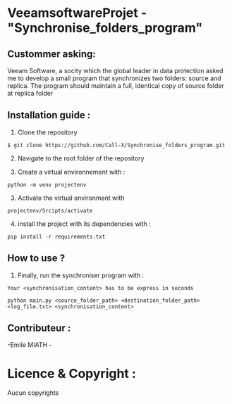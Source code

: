 
# VeeamsoftwareProjet - "Synchronise_folders_program"


## Custommer asking:

Veeam Software, a socity which the global leader in data protection asked me to develop a small program 
that synchronizes two folders: source and replica. 
The program should maintain a full, identical copy of source folder at replica folder


## Installation guide :
1. Clone the repository 
```
$ git clone https://github.com/Call-X/Synchronise_folders_program.git
```
2. Navigate to the root folder of the repository

3. Create a virtual environnement with :
``` 
python -m venv projectenv
```
3. Activate the virtual environment with
``` 
projectenv/Srcipts/activate
``` 
4. install the project with its dependencies with :
``` 
pip install -r requirements.txt
``` 

## How to use ?

1. Finally, run the synchroniser program with :
``` 
Your <synchronisation_content> has to be express in seconds
``` 
``` 
python main.py <source_folder_path> <destination_folder_path> <log_file.txt> <synchronisation_content>
``` 
## Contributeur :

-Emile MIATH -

# Licence & Copyright :

Aucun copyrights